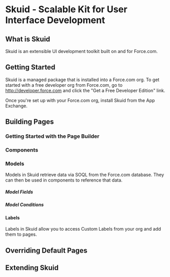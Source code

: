 Skuid - Scalable Kit for User Interface Development
===================================================

What is Skuid
-------------

Skuid is an extensible UI development toolkit built on and for Force.com.  

Getting Started
---------------

Skuid is a managed package that is installed into a Force.com org.  To get started with a free developer org from Force.com, go to http://developer.force.com and click the "Get a Free Developer Edition" link.

Once you're set up with your Force.com org, install Skuid from the App Exchange.

Building Pages
--------------

### Getting Started with the Page Builder

### Components

### Models

Models in Skuid retrieve data via SOQL from the Force.com database.  They can then be used in components to reference that data.

##### Model Fields

##### Model Conditions

#### Labels

Labels in Skuid allow you to access Custom Labels from your org and add them to pages.

Overriding Default Pages
------------------------

Extending Skuid
---------------
